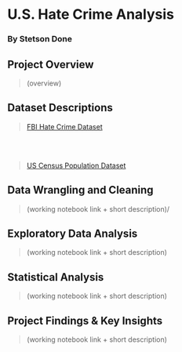 # U.S. Hate Crime Analysis 
### By Stetson Done

## Project Overview
>(overview)

## Dataset Descriptions
>[FBI Hate Crime Dataset](/working_notebooks/dataset_descriptions/hate_crime_dataset_description.ipynb)

<br/>
<br/>

>[US Census Population Dataset](working_notebooks\dataset_descriptions\population_dataset_description_and_wrangling.ipynb)

## Data Wrangling and Cleaning
>(working notebook link + short description)/

## Exploratory Data Analysis
>(working notebook link + short description)

## Statistical Analysis 
>(working notebook link + short description)

## Project Findings & Key Insights
>(working notebook link + short description)

